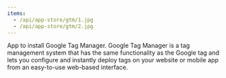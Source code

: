 ```yaml
---
items:
  - /api/app-store/gtm/1.jpg
  - /api/app-store/gtm/2.jpg
---
```


App to install Google Tag Manager. Google Tag Manager is a tag management system that has the same functionality as the Google tag and lets you configure and instantly deploy tags on your website or mobile app from an easy-to-use web-based interface.

